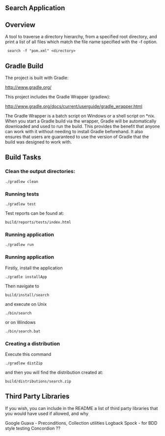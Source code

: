 Search Application
-------------------

## Overview

A tool to traverse a directory hierarchy, from a specified root directory, and print a list of all files which match the file name specified with the -f option.

	￼search -f "pom.xml" <directory>

## Gradle Build

The project is built with Gradle:

http://www.gradle.org/

This project includes the Gradle Wrapper (gradlew):

http://www.gradle.org/docs/current/userguide/gradle_wrapper.html

The Gradle Wrapper is a batch script on Windows or a shell script on *nix. When you start a Gradle build via the wrapper, Gradle will be automatically downloaded and used to run the build. This provides the benefit that anyone can work with it without needing to install Gradle beforehand. It also ensures that users are guaranteed to use the version of Gradle that the build was designed to work with.

## Build Tasks

### Clean the output directories:

	./gradlew clean

### Running tests

	./gradlew test
	
Test reports can be found at:

	build/reports/tests/index.html
	
### Running application

	./gradlew run
	
### Running application

Firstly, install the application

	./gradle installApp
	
Then navigate to

	build/install/search

and execute on Unix

	./bin/search	

or on Windows

	./bin/search.bat

### Creating a distribution

Execute this command

	./gradlew distZip
	
and then you will find the distribution created at:

	build/distributions/search.zip
	
## Third Party Libraries

If you wish, you can include in the README a list of third party libraries that you would have used if allowed, and why

Google Guava - Preconditions, Collection utilities
Logback
Spock - for BDD style testing
Concordion ??